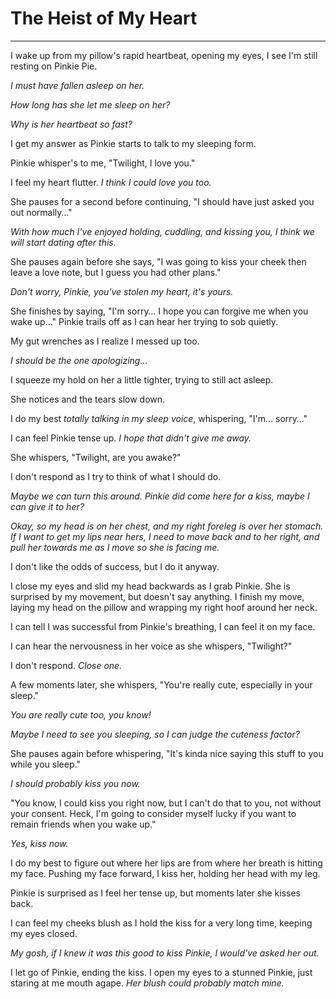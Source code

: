 # The Heist of My Heart



***

I wake up from my pillow's rapid heartbeat, opening my eyes, I see I'm still resting on Pinkie Pie.

*I must have fallen asleep on her.*

*How long has she let me sleep on her?*

*Why is her heartbeat so fast?*

I get my answer as Pinkie starts to talk to my sleeping form.

Pinkie whisper's to me, "Twilight, I love you."

I feel my heart flutter. *I think I could love you too.*

She pauses for a second before continuing, "I should have just asked you out normally…"

*With how much I've enjoyed holding, cuddling, and kissing you, I think we will start dating after this.*

She pauses again before she says, "I was going to kiss your cheek then leave a love note, but I guess you had other plans."

*Don't worry, Pinkie, you've stolen my heart, it's yours.*

She finishes by saying, "I'm sorry… I hope you can forgive me when you wake up…" Pinkie trails off as I can hear her trying to sob quietly.

My gut wrenches as I realize I messed up too.

*I should be the one apologizing…*

I squeeze my hold on her a little tighter, trying to still act asleep.

She notices and the tears slow down.

I do my best *totally talking in my sleep voice*, whispering, "I'm… sorry…"

I can feel Pinkie tense up. *I hope that didn't give me away.*

She whispers, "Twilight, are you awake?"

I don't respond as I try to think of what I should do.

*Maybe we can turn this around. Pinkie did come here for a kiss, maybe I can give it to her?*

*Okay, so my head is on her chest, and my right foreleg is over her stomach. If I want to get my lips near hers, I need to move back and to her right, and pull her towards me as I move so she is facing me.*

I don't like the odds of success, but I do it anyway.

I close my eyes and slid my head backwards as I grab Pinkie. She is surprised by my movement, but doesn't say anything. I finish my move, laying my head on the pillow and wrapping my right hoof around her neck.

I can tell I was successful from Pinkie's breathing, I can feel it on my face.

I can hear the nervousness in her voice as she whispers, "Twilight?"

I don't respond. *Close one.*

A few moments later, she whispers, "You're really cute, especially in your sleep."

*You are really cute too, you know!*

*Maybe I need to see you sleeping, so I can judge the cuteness factor?*

She pauses again before whispering, "It's kinda nice saying this stuff to you while you sleep."

*I should probably kiss you now.*

"You know, I could kiss you right now, but I can't do that to you, not without your consent. Heck, I'm going to consider myself lucky if you want to remain friends when you wake up."

*Yes, kiss now.*

I do my best to figure out where her lips are from where her breath is hitting my face. Pushing my face forward, I kiss her, holding her head with my leg.

Pinkie is surprised as I feel her tense up, but moments later she kisses back.

I can feel my cheeks blush as I hold the kiss for a very long time, keeping my eyes closed.

*My gosh, if I knew it was this good to kiss Pinkie, I would've asked her out.*

I let go of Pinkie, ending the kiss. I open my eyes to a stunned Pinkie, just staring at me mouth agape. *Her blush could probably match mine.*

